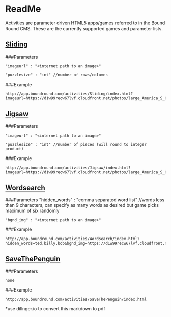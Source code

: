 # ReadMe

Activities are parameter driven HTML5 apps/games referred to in the Bound Round CMS.  These are the currently supported games and parameter lists.

## [Sliding](http://app.boundround.com/activities/Sliding/index.html)

###Parameters

	"imageurl" : "<internet path to an image>"

	"puzzlesize" : "int" //number of rows/columns

###Example


	http://app.boundround.com/activities/Sliding/index.html?imageurl=https://d1w99recw67lvf.cloudfront.net/photos/large_America_S_Cup_Yachts_65571.jpg&puzzlesize=3


## [Jigsaw](http://app.boundround.com/activities/Jigsaw/index.html)

###Parameters

	"imageurl" : "<internet path to an image>"

	"puzzlesize" : "int" //number of pieces (will round to integer product)

###Example


	http://app.boundround.com/activities/Jigsaw/index.html?imageurl=https://d1w99recw67lvf.cloudfront.net/photos/large_America_S_Cup_Yachts_65571.jpg&puzzlesize=12

## [Wordsearch](http://app.boundround.com/activities/Wordsearch/index.html)

###Parameters
	"hidden_words" : "comma separated word list" //words less than 9 characters, can specify as many words as desired but game picks maximum of six randomly

	"bgnd_img" : "<internet path to an image>"

###Example


	http://app.boundround.com/activities/Wordsearch/index.html?hidden_words=ted,billy,bob&bgnd_img=https://d1w99recw67lvf.cloudfront.net/photos/large_America_S_Cup_Yachts_65571.jpg


## [SaveThePenguin](http://app.boundround.com/activities/SaveThePenguin/index.html)

###Parameters

	none

###Example


	http://app.boundround.com/activities/SaveThePenguin/index.html




*use dillnger.io to convert this markdown to pdf
